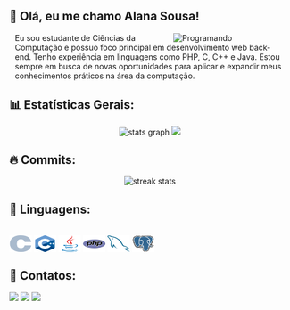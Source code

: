 ## 🌸 Olá, eu me chamo Alana Sousa!

<img align="right" src="https://i.pinimg.com/originals/e0/e3/64/e0e364075f88ce85d355c8218199ebc8.gif" width="210" alt="Programando">

<div style="margin:10px" width="40">
Eu sou estudante de Ciências da Computação e possuo foco principal em desenvolvimento web back-end. Tenho experiência em linguagens como PHP, C, C++ e Java. Estou sempre em busca de novas oportunidades para aplicar e expandir meus conhecimentos práticos na área da computação.
</div>

</div>

## 📊 Estatísticas Gerais:
  <div align="center">
    <img src="https://github-readme-stats.vercel.app/api?username=alana102&show_icons=true&theme=rose&rank_icon=github" height="150" alt="stats graph" />
    <img height=150 src="https://github-readme-stats.vercel.app/api/top-langs?username=alana102&layout=compact&langs_count=8&theme=rose" />
</div>

## 🔥 Commits:
<div align="center">
    <img src="https://github-readme-streak-stats.herokuapp.com/?user=alana102&theme=rose" alt="streak stats" />
</div>

## 🌷 Linguagens:
<div style="display: inline_block"><br>
  <img align="center" alt="Alana-C" height="30" width="40" src="https://raw.githubusercontent.com/devicons/devicon/master/icons/c/c-original.svg">
  <img align="center" alt="Alana-C++" height="30" width="40" src="https://raw.githubusercontent.com/devicons/devicon/master/icons/cplusplus/cplusplus-original.svg">
  <img align="center" alt="Alana-Java" height="30" width="40" src="https://raw.githubusercontent.com/devicons/devicon/master/icons/java/java-original.svg">
  <img align="center" alt="Alana-PHP" height="30" width="40" src="https://raw.githubusercontent.com/devicons/devicon/master/icons/php/php-original.svg">
  <img align="center" alt="Alana-MySQL" height="30" width="40" src="https://raw.githubusercontent.com/devicons/devicon/master/icons/mysql/mysql-original.svg">
  <img align="center" alt="Alana-PostgreSQL" height="30" width="40" src="https://raw.githubusercontent.com/devicons/devicon/master/icons/postgresql/postgresql-original.svg">
</div>

## 🪻 Contatos:




<div> 
  <a href="https://instagram.com/myunwijii_" target="_blank"><img src="https://img.shields.io/badge/-Instagram-%23E4405F?style=for-the-badge&logo=instagram&logoColor=white" target="_blank"></a>
  <a href = "mailto:alana.augusto102@gmail.com"><img src="https://img.shields.io/badge/-Gmail-%23333?style=for-the-badge&logo=gmail&logoColor=white" target="_blank"></a>
  <a href="https://www.linkedin.com/in/alana-maria-sousa-augusto-b84362349" target="_blank"><img src="https://img.shields.io/badge/-LinkedIn-%230077B5?style=for-the-badge&logo=linkedin&logoColor=white" target="_blank"></a> 
  
</div>
